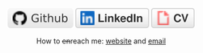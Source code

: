 <p align="center">
	<a href="https://github.com/adkasyv"><img src="img/github.svg" alt="GitHub"></a>
	<a href="https://www.linkedin.com/in/adkasyv"><img src="img/linkedin.svg" alt="LinkedIn"></a>
	<a href="https://gzmland.ru/"><img src="img/cv.svg" alt="Curriculum Vitae"></a>
</p>

<p align="center">How to <del>en</del>reach me:  
	<a href="https://gzmland.ru/">website</a> and  <a href="mailto:kasymbekov01384@gmail.com">email</a>
</p>
  

 
 
 
 
 
 
 
<!-- <div align="center"> -->
  <!-- <a href="https://gzmland.ru/" target="_blank"><img src="https://media.giphy.com/media/YlmI36YAWe7KScC7hK/source.gif" width="280" height="auto" /></a> -->
  <!-- <a href="https://gzmland.ru/" target="_blank"><img src="https://media.giphy.com/media/YlmI36YAWe7KScC7hK/source.gif" width="280" height="auto" /></a> -->
  <!-- <a href="https://gzmland.ru/" target="_blank"><img src="img/source-8.gif" width="700" height="auto" /></a> -->
<!-- </div> -->

<!-- <img align="left" src="img/source-10.png " width="180" height="auto"> -->
<!-- <div align="center">
  <img src="img/source-16.gif" width="100" height="auto">
  <img src="img/source-17.gif" width="100" height="auto">
  <img src="img/source-18.gif" width="100" height="auto">
  <img src="img/source-19.gif" width="100" height="auto">
  <img src="img/source-20.gif" width="100" height="auto">
  <img src="img/source-21.gif" width="100" height="auto">
</div> -->

<!-- [![instagram](https://img.shields.io/badge/-@adkasyv-e6e6e6?style=flat-square&labelColor=e6e6e6&logo=instagram&logoColor=white&color=e6e6e6)](https://instagram.com/adkasyv)
[![linkedin](https://img.shields.io/badge/-@adkasyv-e6e6e6?style=flat-square&labelColor=e6e6e6&logo=VK&logoColor=white&color=e6e6e6)](https://vk.com/adkasyv)
[![telegram](https://img.shields.io/badge/-@adkasyv-e6e6e6?style=flat-square&labelColor=e6e6e6&logo=Telegram&logoColor=#000000&color=e6e6e6)](https://t.me/adkasyv) -->

<!-- <p align="center">
  <a href="https://instagram.com/adkasyv" target="_blank">
    <img src="https://img.shields.io/badge/instagram-%23E4405F.svg?&style=for-the-badge&logo=instagram&logoColor=white" alt="dephraiim"/>
  </a>
  <a href="https://vk.com/adkasyv" target="_blank">       
    <img src="https://img.shields.io/badge/vk-4c75a3?style=for-the-badge&logo=VK&logoColor=white&color=4c75a3" alt="VK"/>
  </a>
  <a href="https://t.me/adkasyv" target="_blank">         
    <img src="https://img.shields.io/badge/telegram-0088cc?style=for-the-badge&logo=telegram&logoColor=white&color=0088cc" alt="Telegram"/>
  </a>
</p> -->

<!-- Says he **loves** generation \\\ Z //... **doesn't say!** otherwise -->

<!--
**adkasyv/adkasyv** is a ✨ _special_ ✨ repository because its `README.md` (this file) appears on your GitHub profile.

Here are some ideas to get you started:

- 🔭 I’m currently working on ...
- 🌱 I’m currently learning ...
- 👯 I’m looking to collaborate on ...
- 🤔 I’m looking for help with ...
- 💬 Ask me about ...
- 📫 How to reach me: ...
- 😄 Pronouns: ...
- ⚡ Fun fact: ...
-->

